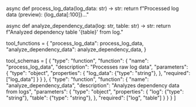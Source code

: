 async def process_log_data(log_data: str) -> str:
    return f"Processed log data (preview): {log_data[:100]}..."

async def analyze_dependency_data(log: str, table: str) -> str:
    return f"Analyzed dependency table '{table}' from log."

tool_functions = {
    "process_log_data": process_log_data,
    "analyze_dependency_data": analyze_dependency_data,
}

tool_schemas = [
    {
        "type": "function",
        "function": {
            "name": "process_log_data",
            "description": "Processes raw log data",
            "parameters": {
                "type": "object",
                "properties": {
                    "log_data": {"type": "string"},
                },
                "required": ["log_data"]
            }
        }
    },
    {
        "type": "function",
        "function": {
            "name": "analyze_dependency_data",
            "description": "Analyzes dependency data from logs",
            "parameters": {
                "type": "object",
                "properties": {
                    "log": {"type": "string"},
                    "table": {"type": "string"},
                },
                "required": ["log", "table"]
            }
        }
    }
]
